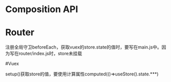 # Composition API

# Router

注册全局守卫beforeEach，获取vuex的store.state的值时，要写在main.js中。因为写在router/index.js时，store未挂载

#Vuex

setup()获取store的值，要使用计算属性computed(()=>useStore().state.***)